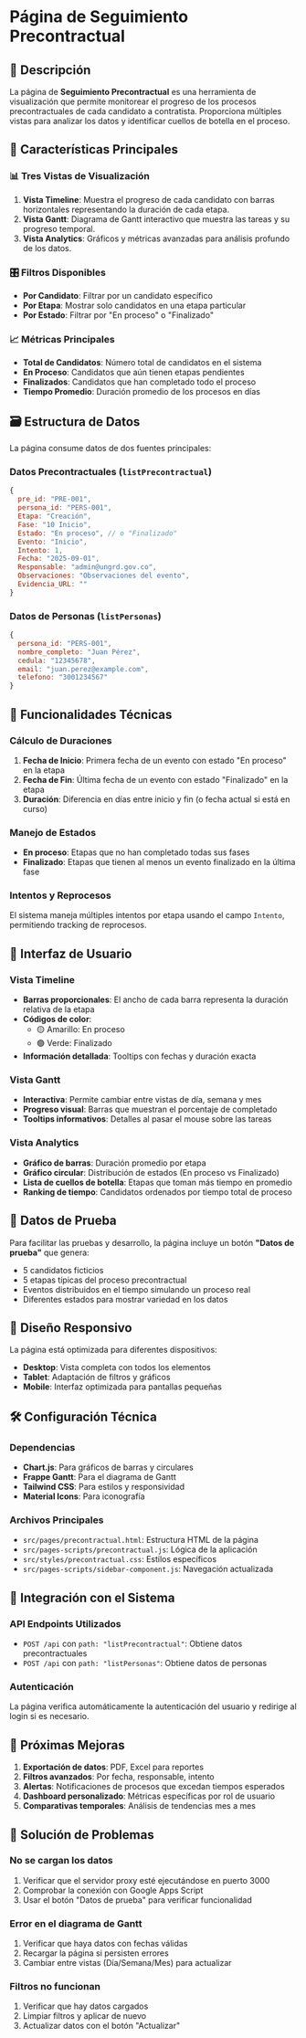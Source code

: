 # Página de Seguimiento Precontractual

## 🎯 Descripción

La página de **Seguimiento Precontractual** es una herramienta de visualización que permite monitorear el progreso de los procesos precontractuales de cada candidato a contratista. Proporciona múltiples vistas para analizar los datos y identificar cuellos de botella en el proceso.

## 🚀 Características Principales

### 📊 Tres Vistas de Visualización

1. **Vista Timeline**: Muestra el progreso de cada candidato con barras horizontales representando la duración de cada etapa.
2. **Vista Gantt**: Diagrama de Gantt interactivo que muestra las tareas y su progreso temporal.
3. **Vista Analytics**: Gráficos y métricas avanzadas para análisis profundo de los datos.

### 🎛️ Filtros Disponibles

- **Por Candidato**: Filtrar por un candidato específico
- **Por Etapa**: Mostrar solo candidatos en una etapa particular
- **Por Estado**: Filtrar por "En proceso" o "Finalizado"

### 📈 Métricas Principales

- **Total de Candidatos**: Número total de candidatos en el sistema
- **En Proceso**: Candidatos que aún tienen etapas pendientes
- **Finalizados**: Candidatos que han completado todo el proceso
- **Tiempo Promedio**: Duración promedio de los procesos en días

## 🗃️ Estructura de Datos

La página consume datos de dos fuentes principales:

### Datos Precontractuales (`listPrecontractual`)
```javascript
{
  pre_id: "PRE-001",
  persona_id: "PERS-001", 
  Etapa: "Creación",
  Fase: "10 Inicio",
  Estado: "En proceso", // o "Finalizado"
  Evento: "Inicio",
  Intento: 1,
  Fecha: "2025-09-01",
  Responsable: "admin@ungrd.gov.co",
  Observaciones: "Observaciones del evento",
  Evidencia_URL: ""
}
```

### Datos de Personas (`listPersonas`)
```javascript
{
  persona_id: "PERS-001",
  nombre_completo: "Juan Pérez",
  cedula: "12345678",
  email: "juan.perez@example.com",
  telefono: "3001234567"
}
```

## 🔧 Funcionalidades Técnicas

### Cálculo de Duraciones

1. **Fecha de Inicio**: Primera fecha de un evento con estado "En proceso" en la etapa
2. **Fecha de Fin**: Última fecha de un evento con estado "Finalizado" en la etapa
3. **Duración**: Diferencia en días entre inicio y fin (o fecha actual si está en curso)

### Manejo de Estados

- **En proceso**: Etapas que no han completado todas sus fases
- **Finalizado**: Etapas que tienen al menos un evento finalizado en la última fase

### Intentos y Reprocesos

El sistema maneja múltiples intentos por etapa usando el campo `Intento`, permitiendo tracking de reprocesos.

## 🎨 Interfaz de Usuario

### Vista Timeline

- **Barras proporcionales**: El ancho de cada barra representa la duración relativa de la etapa
- **Códigos de color**: 
  - 🟡 Amarillo: En proceso
  - 🟢 Verde: Finalizado
- **Información detallada**: Tooltips con fechas y duración exacta

### Vista Gantt

- **Interactiva**: Permite cambiar entre vistas de día, semana y mes
- **Progreso visual**: Barras que muestran el porcentaje de completado
- **Tooltips informativos**: Detalles al pasar el mouse sobre las tareas

### Vista Analytics

- **Gráfico de barras**: Duración promedio por etapa
- **Gráfico circular**: Distribución de estados (En proceso vs Finalizado)
- **Lista de cuellos de botella**: Etapas que toman más tiempo en promedio
- **Ranking de tiempo**: Candidatos ordenados por tiempo total de proceso

## 🔧 Datos de Prueba

Para facilitar las pruebas y desarrollo, la página incluye un botón **"Datos de prueba"** que genera:

- 5 candidatos ficticios
- 5 etapas típicas del proceso precontractual
- Eventos distribuidos en el tiempo simulando un proceso real
- Diferentes estados para mostrar variedad en los datos

## 📱 Diseño Responsivo

La página está optimizada para diferentes dispositivos:

- **Desktop**: Vista completa con todos los elementos
- **Tablet**: Adaptación de filtros y gráficos
- **Mobile**: Interfaz optimizada para pantallas pequeñas

## 🛠️ Configuración Técnica

### Dependencias

- **Chart.js**: Para gráficos de barras y circulares
- **Frappe Gantt**: Para el diagrama de Gantt
- **Tailwind CSS**: Para estilos y responsividad
- **Material Icons**: Para iconografía

### Archivos Principales

- `src/pages/precontractual.html`: Estructura HTML de la página
- `src/pages-scripts/precontractual.js`: Lógica de la aplicación
- `src/styles/precontractual.css`: Estilos específicos
- `src/pages-scripts/sidebar-component.js`: Navegación actualizada

## 🔗 Integración con el Sistema

### API Endpoints Utilizados

- `POST /api` con `path: "listPrecontractual"`: Obtiene datos precontractuales
- `POST /api` con `path: "listPersonas"`: Obtiene datos de personas

### Autenticación

La página verifica automáticamente la autenticación del usuario y redirige al login si es necesario.

## 🚀 Próximas Mejoras

1. **Exportación de datos**: PDF, Excel para reportes
2. **Filtros avanzados**: Por fecha, responsable, intento
3. **Alertas**: Notificaciones de procesos que excedan tiempos esperados
4. **Dashboard personalizado**: Métricas específicas por rol de usuario
5. **Comparativas temporales**: Análisis de tendencias mes a mes

## 🐛 Solución de Problemas

### No se cargan los datos

1. Verificar que el servidor proxy esté ejecutándose en puerto 3000
2. Comprobar la conexión con Google Apps Script
3. Usar el botón "Datos de prueba" para verificar funcionalidad

### Error en el diagrama de Gantt

1. Verificar que haya datos con fechas válidas
2. Recargar la página si persisten errores
3. Cambiar entre vistas (Día/Semana/Mes) para actualizar

### Filtros no funcionan

1. Verificar que hay datos cargados
2. Limpiar filtros y aplicar de nuevo
3. Actualizar datos con el botón "Actualizar"

